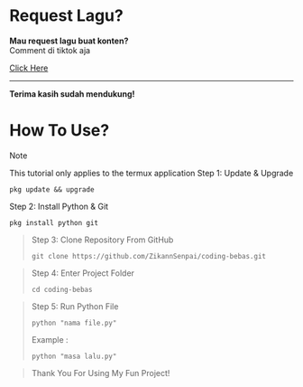# Request Lagu?  

**Mau request lagu buat konten?**  
Comment di tiktok aja

[Click Here](https://www.tiktok.com/@zikannsenpai)

---

**Terima kasih sudah mendukung!**


# How To Use?


> [!NOTE]
> This tutorial only applies to the termux application
> Step 1: Update & Upgrade
> ```
> pkg update && upgrade
> ```
> Step 2: Install Python & Git
> ```
> pkg install python git
> ```

> Step 3: Clone Repository From GitHub
> ```
> git clone https://github.com/ZikannSenpai/coding-bebas.git
> ```

> Step 4: Enter Project Folder
> ```
> cd coding-bebas
> ```

> Step 5: Run Python File
> ```
> python "nama file.py"
> ```
> Example :
> ```
> python "masa lalu.py"
> ```

> Thank You For Using My Fun Project!